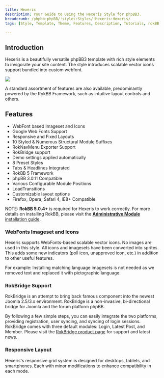 ```yaml
---
title: Hexeris
description: Your Guide to Using the Hexeris Style for phpBB3.
breadcrumb: /phpbb:phpBB/!styles:Styles/!hexeris:Hexeris/
tags: [Style, Template, Theme, Features, Description, Tutorials, rokBB 5]

---
```


Introduction
-----

Hexeris is a beautifully versatile phpBB3 template with rich style elements to invigorate your site content. The style introduces scalable vector icons support bundled into custom webfont. 

![][style]

A standard assortment of features are also available, predominantly powered by the RokBB Framework, such as intuitive layout controls and others.

Features
-----

* WebFont based Imageset and Icons
* Google Web Fonts Support
* Responsive and Fixed Layouts
* 10 Styled & Numerous Structural Module Suffixes
* RokNavMenu Exporter Support
* RokBridge support
* Demo settings applied automatically
* 8 Preset Styles
* Tabs & Headlines Integrated
* RokBB 5 Framework
* phpBB 3.0.11 Compatible
* Various Configurable Module Positions
* LoadTransitions
* Customizable layout options
* Firefox, Opera, Safari 4, IE8+ Compatible

NOTE: **RokBB 5.0.4+** is required for Hexeris to work correctly. For more details on installing RokBB, please visit the [**Administrative Module** installation guide][adminguide].

### WebFonts Imageset and Icons

Hexeris supports WebFonts-based scalable vector icons. No images are used in this style. All icons and imagesets have been converted into sprites. This adds some new indicators (poll icon, unapproved icon, etc.) in addition to other useful features. 

For example: Installing matching language imagesets is not needed as we removed text and replaced it with pictographic language.

### RokBridge Support

RokBridge is an attempt to bring back famous component into the newest Joomla 2.5/3.x environment. RokBridge is a non-invasive, bi-directional bridge for Joomla and the forum platform phpBB. 

By following a few simple steps, you can easily integrate the two platforms, providing registration, user syncing, and syncing of login sessions. RokBridge comes with three default modules: Login, Latest Post, and Member. Please visit the [RokBridge product page][rokbridge] for support and latest news.

### Responsive Layout

Hexeris's responsive grid system is designed for desktops, tablets, and smartphones. Each with minor modifications to enhance compatibility in each mode.

[adminguide]: ../../start/styles.md#installing-administrative-modules
[style]: assets/hexeris.jpeg
[rokbridge]: http://www.rockettheme.com/extensions-joomla/rokbridge